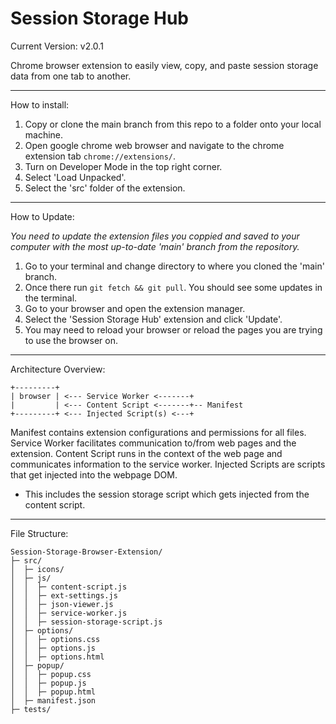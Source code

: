 # Session Storage Hub

Current Version: v2.0.1

Chrome browser extension to easily view, copy, and paste session storage data from one tab to another.

---

How to install:

1. Copy or clone the main branch from this repo to a folder onto your local machine.
2. Open google chrome web browser and navigate to the chrome extension tab `chrome://extensions/`.
3. Turn on Developer Mode in the top right corner.
4. Select 'Load Unpacked'.
5. Select the 'src' folder of the extension.

---

How to Update:

_You need to update the extension files you coppied and saved to your computer with the most up-to-date 'main' branch from the repository._

1. Go to your terminal and change directory to where you cloned the 'main' branch.
2. Once there run `git fetch && git pull`. You should see some updates in the terminal.
3. Go to your browser and open the extension manager.
4. Select the 'Session Storage Hub' extension and click 'Update'.
5. You may need to reload your browser or reload the pages you are trying to use the browser on.


---

Architecture Overview:

```
+---------+
| browser | <--- Service Worker <-------+
|         | <--- Content Script <-------+-- Manifest
+---------+ <--- Injected Script(s) <---+
```

Manifest contains extension configurations and permissions for all files.
Service Worker facilitates communication to/from web pages and the extension.
Content Script runs in the context of the web page and communicates information to the service worker.
Injected Scripts are scripts that get injected into the webpage DOM.

- This includes the session storage script which gets injected from the content script.

---

File Structure:

```
Session-Storage-Browser-Extension/
├─ src/
│  ├─ icons/
│  ├─ js/
│  │  ├─ content-script.js
│  │  ├─ ext-settings.js
│  │  ├─ json-viewer.js
│  │  ├─ service-worker.js
│  │  ├─ session-storage-script.js
│  ├─ options/
│  │  ├─ options.css
│  │  ├─ options.js
│  │  ├─ options.html
│  ├─ popup/
│  │  ├─ popup.css
│  │  ├─ popup.js
│  │  ├─ popup.html
│  ├─ manifest.json
├─ tests/
```
